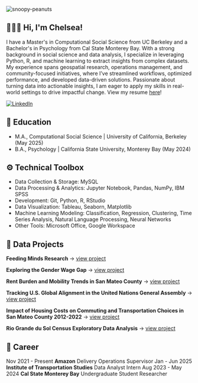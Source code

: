 ![snoopy-peanuts](https://github.com/user-attachments/assets/087c9c56-971f-445a-a386-ee029cfe19d9)

## 👩🏻‍💻 Hi, I'm Chelsea!
I have a Master's in Computational Social Science from UC Berkeley and a Bachelor's in Psychology from Cal State Monterey Bay. With a strong background in social science and data analysis, I specialize in leveraging Python, R, and machine learning to extract insights from complex datasets. My experience spans geospatial research, operations management, and community-focused initiatives, where I’ve streamlined workflows, optimized performance, and developed data-driven solutions. Passionate about turning data into actionable insights, I am eager to apply my skills in real-world settings to drive impactful change. View my resume [here](https://drive.google.com/file/d/1jz6gXemS4hb-fd6AJ6K_xrupWtFQhuF9/view?usp=sharing)!

[![LinkedIn](https://img.shields.io/badge/LinkedIn-Connect-blue?style=flat&logo=linkedin)](https://www.linkedin.com/in/chelsjav/)

## 📖 Education
- M.A., Computational Social Science | University of California, Berkeley (May 2025)
- B.A., Psychology | California State University, Monterey Bay (May 2024)

## ⚙️ Technical Toolbox
- Data Collection & Storage: MySQL
- Data Processing & Analytics: Jupyter Notebook, Pandas, NumPy, IBM SPSS
- Development: Git, Python, R, RStudio
- Data Visualization: Tableau, Seaborn, Matplotlib
- Machine Learning Modeling: Classification, Regression, Clustering, Time Series Analysis, Natural Language Processing, Neural Networks
- Other Tools: Microsoft Office, Google Workspace

## 📁 Data Projects
**Feeding Minds Research** →
[view project](https://github.com/chelsjav/feeding-minds-research)

**Exploring the Gender Wage Gap** →
[view project](https://github.com/chelsjav/gender-wage-gap)

**Rent Burden and Mobility Trends in San Mateo County** →
[view project](https://github.com/chelsjav/smc-rent-burden-mobility)

**Tracking U.S. Global Alignment in the United Nations General Assembly** →
[view project](https://github.com/chelsjav/ungb-dri)

**Impact of Housing Costs on Commuting and Transportation Choices in San Mateo County 2012-2022** →
[view project](https://github.com/chelsjav/smc-commute)

**Rio Grande du Sol Census Exploratory Data Analysis** →
[view project](https://github.com/chelsjav/rio-grande-do-sul-analysis)

## 💼 Career
Nov 2021 - Present **Amazon** Delivery Operations Supervisor
Jan - Jun 2025 **Institute of Transportation Studies** Data Analyst Intern
Aug 2023 - May 2024 **Cal State Monterey Bay** Undergraduate Student Researcher
